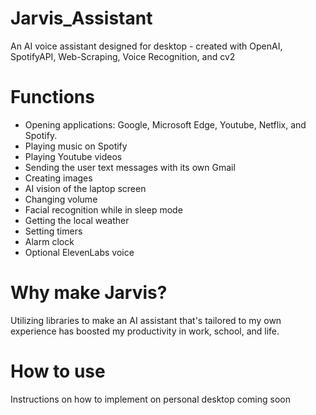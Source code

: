 # Jarvis_Assistant
An AI voice assistant designed for desktop - created with OpenAI, SpotifyAPI, Web-Scraping, Voice Recognition, and cv2

# Functions
- Opening applications: Google, Microsoft Edge, Youtube, Netflix, and Spotify.
- Playing music on Spotify
- Playing Youtube videos
- Sending the user text messages with its own Gmail
- Creating images
- AI vision of the laptop screen
- Changing volume
- Facial recognition while in sleep mode
- Getting the local weather
- Setting timers
- Alarm clock
- Optional ElevenLabs voice

# Why make Jarvis?
Utilizing libraries to make an AI assistant that's tailored to my own experience has boosted my productivity in work, school, and life.

# How to use
Instructions on how to implement on personal desktop coming soon
